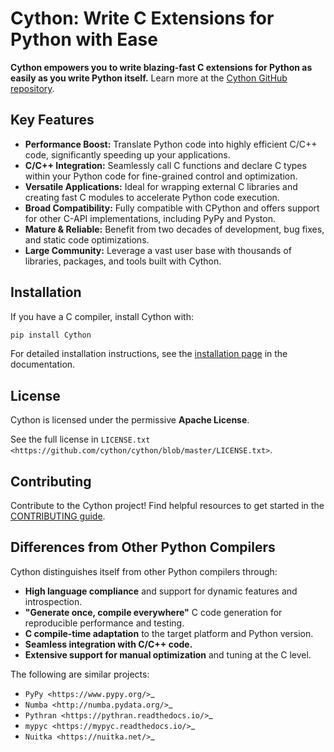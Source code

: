 # Cython: Write C Extensions for Python with Ease

**Cython empowers you to write blazing-fast C extensions for Python as easily as you write Python itself.**  Learn more at the [Cython GitHub repository](https://github.com/cython/cython).

## Key Features

*   **Performance Boost:** Translate Python code into highly efficient C/C++ code, significantly speeding up your applications.
*   **C/C++ Integration:** Seamlessly call C functions and declare C types within your Python code for fine-grained control and optimization.
*   **Versatile Applications:** Ideal for wrapping external C libraries and creating fast C modules to accelerate Python code execution.
*   **Broad Compatibility:** Fully compatible with CPython and offers support for other C-API implementations, including PyPy and Pyston.
*   **Mature & Reliable:** Benefit from two decades of development, bug fixes, and static code optimizations.
*   **Large Community:** Leverage a vast user base with thousands of libraries, packages, and tools built with Cython.

## Installation

If you have a C compiler, install Cython with:

```bash
pip install Cython
```

For detailed installation instructions, see the [installation page](https://docs.cython.org/en/latest/src/quickstart/install.html) in the documentation.

## License

Cython is licensed under the permissive **Apache License**.

See the full license in `LICENSE.txt <https://github.com/cython/cython/blob/master/LICENSE.txt>`.

## Contributing

Contribute to the Cython project! Find helpful resources to get started in the [CONTRIBUTING guide](https://github.com/cython/cython/blob/master/docs/CONTRIBUTING.rst).

## Differences from Other Python Compilers

Cython distinguishes itself from other Python compilers through:

*   **High language compliance** and support for dynamic features and introspection.
*   **"Generate once, compile everywhere"** C code generation for reproducible performance and testing.
*   **C compile-time adaptation** to the target platform and Python version.
*   **Seamless integration with C/C++ code.**
*   **Extensive support for manual optimization** and tuning at the C level.

The following are similar projects:

*   `PyPy <https://www.pypy.org/>`_
*   `Numba <http://numba.pydata.org/>`_
*   `Pythran <https://pythran.readthedocs.io/>`_
*   `mypyc <https://mypyc.readthedocs.io/>`_
*   `Nuitka <https://nuitka.net/>`_